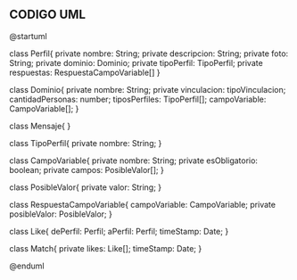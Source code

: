 ## CODIGO UML

@startuml

class Perfil{
 private nombre: String;
 private descripcion: String;
 private foto: String;
 private dominio: Dominio;
 private tipoPerfil: TipoPerfil; 
 private respuestas: RespuestaCampoVariable[]
}

class Dominio{
  private nombre: String;
  private vinculacion: tipoVinculacion;
  cantidadPersonas: number;
  tiposPerfiles: TipoPerfil[];
  campoVariable: CampoVariable[];
}

class Mensaje{
}

class TipoPerfil{
 private nombre: String;
}

class CampoVariable{
 private nombre: String;
 private esObligatorio: boolean; 
 private campos: PosibleValor[];
}

class PosibleValor{
 private valor: String;
}

class RespuestaCampoVariable{
 campoVariable: CampoVariable;
 private posibleValor: PosibleValor;
}

class Like{
 dePerfil: Perfil;
 aPerfil: Perfil;
 timeStamp: Date;
}

class Match{
 private likes: Like[];
 timeStamp: Date;
}

@enduml
